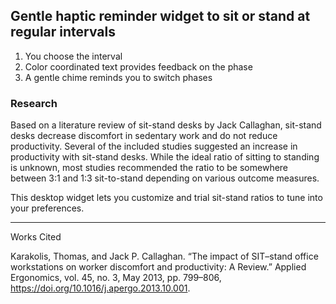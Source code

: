 ## Gentle haptic reminder widget to sit or stand at regular intervals

1. You choose the interval
2. Color coordinated text provides feedback on the phase
3. A gentle chime reminds you to switch phases

### Research

Based on a literature review of sit-stand desks by Jack Callaghan, sit-stand desks decrease discomfort in sedentary work and do not reduce productivity. Several of the included studies suggested an increase in productivity with sit-stand desks. While the ideal ratio of sitting to standing is unknown, most studies recommended the ratio to be somewhere between 3:1 and 1:3 sit-to-stand depending on various outcome measures. 

This desktop widget lets you customize and trial sit-stand ratios to tune into your preferences.

---
Works Cited

Karakolis, Thomas, and Jack P. Callaghan. “The impact of SIT–stand office workstations on worker discomfort and productivity: A Review.” Applied Ergonomics, vol. 45, no. 3, May 2013, pp. 799–806, https://doi.org/10.1016/j.apergo.2013.10.001. 
